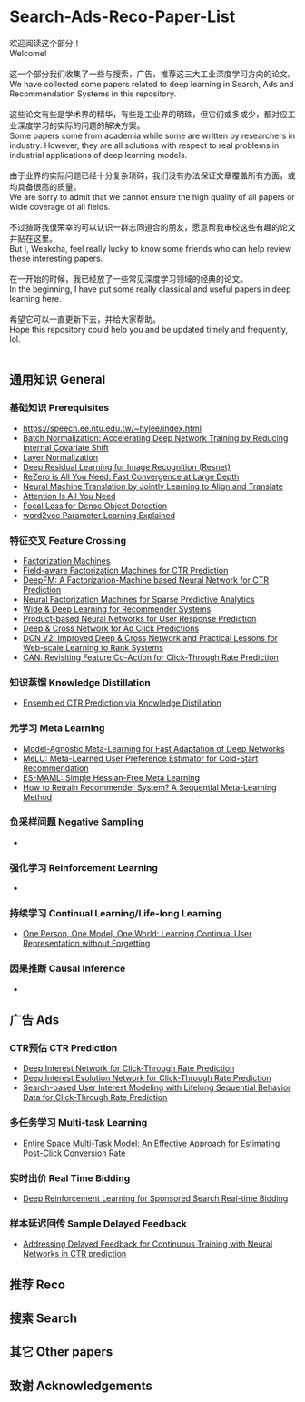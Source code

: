 # Search-Ads-Reco-Paper-List
欢迎阅读这个部分！<br>
Welcome! <br><br>
这一个部分我们收集了一些与搜索，广告，推荐这三大工业深度学习方向的论文。 <br>
We have collected some papers related to deep learning in Search, Ads and Recommendation Systems in this repository. <br><br>
这些论文有些是学术界的精华，有些是工业界的明珠，但它们或多或少，都对应工业深度学习的实际的问题的解决方案。<br>
Some papers come from academia while some are written by researchers in industry. However, they are all solutions with respect to real problems in industrial applications of deep learning models.<br><br>
由于业界的实际问题已经十分复杂琐碎，我们没有办法保证文章覆盖所有方面，或均具备很高的质量。<br>
We are sorry to admit that we cannot ensure the high quality of all papers or wide coverage of all fields.<br><br>
不过猹哥我很荣幸的可以认识一群志同道合的朋友，愿意帮我审校这些有趣的论文并贴在这里。<br>
But I, Weakcha, feel really lucky to know some friends who can help review these interesting papers.<br><br>
在一开始的时候，我已经放了一些常见深度学习领域的经典的论文。<br>
In the beginning, I have put some really classical and useful papers in deep learning here.<br><br>
希望它可以一直更新下去，并给大家帮助。<br>
Hope this repository could help you and be updated timely and frequently, lol.<br><br>

## 通用知识 General
### 基础知识 Prerequisites
- https://speech.ee.ntu.edu.tw/~hylee/index.html
- [Batch Normalization: Accelerating Deep Network Training by Reducing Internal Covariate Shift][15]
- [Layer Normalization][16]
- [Deep Residual Learning for Image Recognition (Resnet)][17]
- [ReZero is All You Need: Fast Convergence at Large Depth][18]
- [Neural Machine Translation by Jointly Learning to Align and Translate][19]
- [Attention Is All You Need][20]
- [Focal Loss for Dense Object Detection][21]
- [word2vec Parameter Learning Explained][22]
### 特征交叉 Feature Crossing
- [Factorization Machines][5]
- [Field-aware Factorization Machines for CTR Prediction][6]
- [DeepFM: A Factorization-Machine based Neural Network for CTR Prediction][7]
- [Neural Factorization Machines for Sparse Predictive Analytics][8]
- [Wide & Deep Learning for Recommender Systems][9]
- [Product-based Neural Networks for User Response Prediction][10]
- [Deep & Cross Network for Ad Click Predictions][11]
- [DCN V2: Improved Deep & Cross Network and Practical Lessons for Web-scale Learning to Rank Systems][12]
- [CAN: Revisiting Feature Co-Action for Click-Through Rate Prediction][13]
### 知识蒸馏 Knowledge Distillation
- [Ensembled CTR Prediction via Knowledge Distillation][4]
### 元学习 Meta Learning
- [Model-Agnostic Meta-Learning for Fast Adaptation of Deep Networks][23]
- [MeLU: Meta-Learned User Preference Estimator for Cold-Start Recommendation][24]
- [ES-MAML: Simple Hessian-Free Meta Learning][25]
- [How to Retrain Recommender System? A Sequential Meta-Learning Method][28]
### 负采样问题 Negative Sampling
- 
### 强化学习 Reinforcement Learning
- 
### 持续学习 Continual Learning/Life-long Learning
- [One Person, One Model, One World: Learning Continual User Representation without Forgetting][29]
### 因果推断 Causal Inference
- 
## 广告 Ads
### CTR预估 CTR Prediction
- [Deep Interest Network for Click-Through Rate Prediction][1]
- [Deep Interest Evolution Network for Click-Through Rate Prediction][2]
- [Search-based User Interest Modeling with Lifelong Sequential Behavior Data for Click-Through Rate Prediction][3]
### 多任务学习 Multi-task Learning
- [Entire Space Multi-Task Model: An Effective Approach for Estimating Post-Click Conversion Rate][14]
### 实时出价 Real Time Bidding
- [Deep Reinforcement Learning for Sponsored Search Real-time Bidding][27]
### 样本延迟回传 Sample Delayed Feedback
- [Addressing Delayed Feedback for Continuous Training with Neural Networks in CTR prediction][26]
## 推荐 Reco
## 搜索 Search
## 其它 Other papers
## 致谢 Acknowledgements
[1]: https://arxiv.org/abs/1706.06978
[2]: https://arxiv.org/abs/1809.03672
[3]: https://arxiv.org/abs/2006.05639
[4]: https://arxiv.org/abs/2011.04106
[5]: https://cseweb.ucsd.edu/classes/fa17/cse291-b/reading/Rendle2010FM.pdf
[6]: https://www.csie.ntu.edu.tw/~cjlin/papers/ffm.pdf
[7]: https://www.ijcai.org/Proceedings/2017/0239.pdf
[8]: https://arxiv.org/pdf/1708.05027.pdf
[9]: https://arxiv.org/abs/1606.07792
[10]: https://arxiv.org/abs/1611.00144
[11]: https://arxiv.org/abs/1708.05123
[12]: https://arxiv.org/abs/2008.13535
[13]: https://arxiv.org/pdf/2011.05625.pdf
[14]: https://arxiv.org/pdf/1804.07931.pdf
[15]: https://arxiv.org/abs/1502.03167
[16]: https://arxiv.org/abs/1607.06450
[17]: https://arxiv.org/abs/1512.03385
[18]: https://arxiv.org/abs/2003.04887
[19]: https://arxiv.org/abs/1409.0473
[20]: https://arxiv.org/abs/1706.03762
[21]: https://arxiv.org/abs/1708.02002v2
[22]: https://arxiv.org/abs/1411.2738
[23]: https://arxiv.org/pdf/1703.03400.pdf
[24]: https://dl.acm.org/doi/pdf/10.1145/3292500.3330859
[25]: https://arxiv.org/pdf/1910.01215.pdf
[26]: https://arxiv.org/pdf/1907.06558.pdf
[27]: https://arxiv.org/abs/1803.00259
[28]: https://arxiv.org/pdf/2005.13258.pdf
[29]: https://arxiv.org/pdf/2009.13724.pdf

